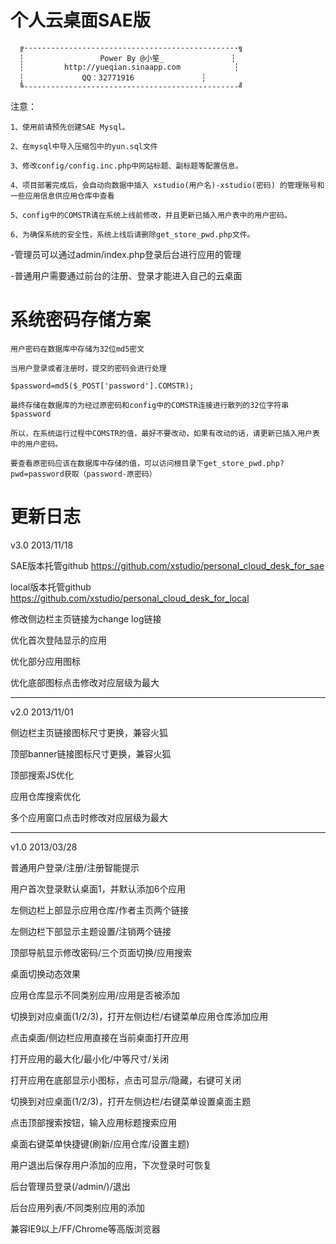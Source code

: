 个人云桌面SAE版
===========================
      ╔------------------------------------------------╗
      ┆                 Power By @小笙_               ┆
      ┆         http://yueqian.sinaapp.com            ┆
      ┆       		QQ：32771916	              ┆
      ╚------------------------------------------------╝

注意：

	1、使用前请预先创建SAE Mysql。
	
	2、在mysql中导入压缩包中的yun.sql文件
	
	3、修改config/config.inc.php中网站标题、副标题等配置信息。
	
	4、项目部署完成后，会自动向数据中插入 xstudio(用户名)-xstudio(密码) 的管理账号和一些应用信息供应用仓库中查看
	
	5、config中的COMSTR请在系统上线前修改，并且更新已插入用户表中的用户密码。
	
	6、为确保系统的安全性，系统上线后请删除get_store_pwd.php文件。

-管理员可以通过admin/index.php登录后台进行应用的管理

-普通用户需要通过前台的注册、登录才能进入自己的云桌面



系统密码存储方案
===========================
	用户密码在数据库中存储为32位md5密文

	当用户登录或者注册时，提交的密码会进行处理

	$password=md5($_POST['password'].COMSTR);

	最终存储在数据库的为经过原密码和config中的COMSTR连接进行散列的32位字符串$password

	所以，在系统运行过程中COMSTR的值，最好不要改动，如果有改动的话，请更新已插入用户表中的用户密码。

	要查看原密码应该在数据库中存储的值，可以访问根目录下get_store_pwd.php?pwd=password获取（password-原密码）
	

更新日志
===========================
v3.0 2013/11/18

SAE版本托管github <a target="_blank" href="https://github.com/xstudio/personal_cloud_desk_for_sae">https://github.com/xstudio/personal_cloud_desk_for_sae</a>

local版本托管github <a target="_blank" href="https://github.com/xstudio/personal_cloud_desk_for_local">https://github.com/xstudio/personal_cloud_desk_for_local</a>

修改侧边栏主页链接为change log链接

优化首次登陆显示的应用

优化部分应用图标

优化底部图标点击修改对应层级为最大

------------------------------------------------------

v2.0 2013/11/01

侧边栏主页链接图标尺寸更换，兼容火狐

顶部banner链接图标尺寸更换，兼容火狐

顶部搜索JS优化

应用仓库搜索优化

多个应用窗口点击时修改对应层级为最大

------------------------------------------------------

v1.0 2013/03/28

普通用户登录/注册/注册智能提示

用户首次登录默认桌面1，并默认添加6个应用

左侧边栏上部显示应用仓库/作者主页两个链接

左侧边栏下部显示主题设置/注销两个链接

顶部导航显示修改密码/三个页面切换/应用搜索

桌面切换动态效果

应用仓库显示不同类别应用/应用是否被添加

切换到对应桌面(1/2/3)，打开左侧边栏/右键菜单应用仓库添加应用

点击桌面/侧边栏应用直接在当前桌面打开应用

打开应用的最大化/最小化/中等尺寸/关闭

打开应用在底部显示小图标，点击可显示/隐藏，右键可关闭

切换到对应桌面(1/2/3)，打开左侧边栏/右键菜单设置桌面主题

点击顶部搜索按钮，输入应用标题搜索应用

桌面右键菜单快捷键(刷新/应用仓库/设置主题)

用户退出后保存用户添加的应用，下次登录时可恢复

后台管理员登录(/admin/)/退出

后台应用列表/不同类别应用的添加

兼容IE9以上/FF/Chrome等高版浏览器

